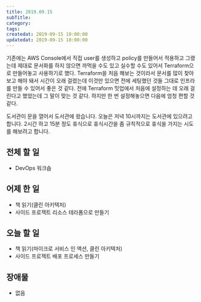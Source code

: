```yaml
---
title: 2019.09.15
subTitle: 
category: 
tags: 
createdat: 2019-09-15 10:00:00
updatedat: 2019-09-15 10:00:00
---
```


기존에는 AWS Console에서 직접 user를 생성하고 policy를 만들어서 적용하고 
그랬는데 제대로 문서화를 하지 않으면 까먹을 수도 있고 실수할 수도 있어서 
Terraform으로 만들어놓고 사용하기로 했다. Terraform을 처음 해보는 것이라서 
문서를 많이 찾아보고 해야 돼서 시간이 오래 걸렸는데 이것만 있으면 전에 
세팅했던 것들 그대로 인프라를 만들 수 있어서 좋은 것 같다. 전에 Terraform 
밋업에서 처음에 설정하는 데 오래 걸린다고 했었는데 그 말이 맞는 것 같다. 하지만 
한 번 설정해놓으면 다음에 엄청 편할 것 같다.  

도서관이 문을 열어서 도서관에 왔습니다. 오늘은 저녁 10시까지는 도서관에
있으려고 합니다. 2시간 하고 15분 정도 휴식으로 휴식시간을 좀 규칙적으로 휴식을
가지는 시도를 해보려고 합니다.

## 전체 할 일

* DevOps 워크숍

## 어제 한 일

* 책 읽기(클린 아키텍처)
* 사이드 프로젝트 리소스 테라폼으로 만들기

## 오늘 할 일

* 책 읽기(마이크로 서비스 인 액션, 클린 아키텍처)
* 사이드 프로젝트 배포 프로세스 만들기

## 장애물

* 없음